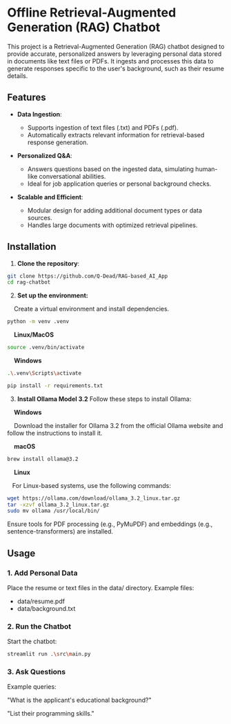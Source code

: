 # Offline Retrieval-Augmented Generation (RAG) Chatbot
This project is a Retrieval-Augmented Generation (RAG) chatbot designed to provide accurate, personalized answers by leveraging personal data stored in documents like text files or PDFs. It ingests and processes this data to generate responses specific to the user's background, such as their resume details.

## Features
* **Data Ingestion**:
  
  * Supports ingestion of text files (.txt) and PDFs (.pdf).
  * Automatically extracts relevant information for retrieval-based response generation.
  
* **Personalized Q&A**:
  
  * Answers questions based on the ingested data, simulating human-like conversational abilities.
  * Ideal for job application queries or personal background checks.
    
* **Scalable and Efficient**:
  
  * Modular design for adding additional document types or data sources.
  * Handles large documents with optimized retrieval pipelines.

## Installation
1. **Clone the repository**:

```bash
git clone https://github.com/Q-Dead/RAG-based_AI_App 
cd rag-chatbot
```

2. **Set up the environment:**
   
&nbsp; &nbsp; Create a virtual environment and install dependencies.

```bash
python -m venv .venv
```
&nbsp; &nbsp; **Linux/MacOS**
```bash
source .venv/bin/activate
```
&nbsp; &nbsp; **Windows**
```bash
.\.venv\Scripts\activate
```
```bash
pip install -r requirements.txt
``` 
3. **Install Ollama Model 3.2**
Follow these steps to install Ollama:

&nbsp; &nbsp; **Windows**

&nbsp; &nbsp; Download the installer for Ollama 3.2 from the official Ollama website and follow the instructions to install it.

&nbsp; &nbsp; **macOS**
```bash
brew install ollama@3.2
```

&nbsp; &nbsp; **Linux**

&nbsp; &nbsp;For Linux-based systems, use the following commands:

```bash
wget https://ollama.com/download/ollama_3.2_linux.tar.gz
tar -xzvf ollama_3.2_linux.tar.gz
sudo mv ollama /usr/local/bin/
```

Ensure tools for PDF processing (e.g., PyMuPDF) and embeddings (e.g., sentence-transformers) are installed.

## Usage
### 1. Add Personal Data
Place the resume or text files in the data/ directory. Example files:

* data/resume.pdf
* data/background.txt
  
### 2. Run the Chatbot
Start the chatbot:

```bash
streamlit run .\src\main.py
```
### 3. Ask Questions
Example queries:

"What is the applicant's educational background?"

"List their programming skills."

